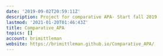 ```yaml
---
date: '2019-09-02T20:59:11Z'
description: Project for comparative APA- Start fall 2019
lastmod: '2021-01-20T01:46:43Z'
title: Comparative_APA
topics: []
account: brimittleman
website: https://brimittleman.github.io/Comparative_APA/
---
```


